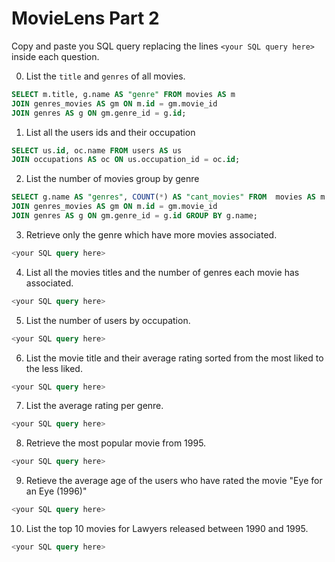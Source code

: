 # MovieLens Part 2

Copy and paste you SQL query replacing the lines `<your SQL query here>` inside each question.

0. List the `title` and `genres` of all movies.

```SQL
SELECT m.title, g.name AS "genre" FROM movies AS m
JOIN genres_movies AS gm ON m.id = gm.movie_id
JOIN genres AS g ON gm.genre_id = g.id;
```

1. List all the users ids and their occupation

```SQL
SELECT us.id, oc.name FROM users AS us
JOIN occupations AS oc ON us.occupation_id = oc.id;
```

2. List the number of movies group by genre

```SQL
SELECT g.name AS "genres", COUNT(*) AS "cant_movies" FROM  movies AS m
JOIN genres_movies AS gm ON m.id = gm.movie_id
JOIN genres AS g ON gm.genre_id = g.id GROUP BY g.name;
```

3. Retrieve only the genre which have more movies associated.

```SQL
<your SQL query here>
```

4. List all the movies titles and the number of genres each movie has associated.

```SQL
<your SQL query here>
```

5. List the number of users by occupation.

```SQL
<your SQL query here>
```

6. List the movie title and their average rating sorted from the most liked to the less liked.

```SQL
<your SQL query here>
```

7. List the average rating per genre.

```SQL
<your SQL query here>
```

8. Retrieve the most popular movie from 1995.

```SQL
<your SQL query here>
```

9. Retieve the average age of the users who have rated the movie "Eye for an Eye (1996)"

```SQL
<your SQL query here>
```

10. List the top 10 movies for Lawyers released between 1990 and 1995.

```SQL
<your SQL query here>
```
